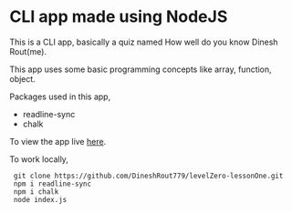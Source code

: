 # CLI app made using NodeJS

This is a CLI app, basically a quiz named How well do you know Dinesh Rout(me).

This app uses some basic programming concepts like array, function, object.

Packages used in this app,

- readline-sync
- chalk

To view the app live [here](https://replit.com/@DineshRout/HowWellYouKnowMe#index.js?embed=1&output=1).

To work locally,

```
 git clone https://github.com/DineshRout779/levelZero-lessonOne.git
 npm i readline-sync
 npm i chalk
 node index.js
```

